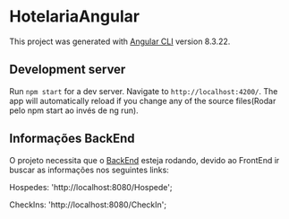 # HotelariaAngular

This project was generated with [Angular CLI](https://github.com/angular/angular-cli) version 8.3.22.

## Development server

Run `npm start` for a dev server. Navigate to `http://localhost:4200/`. The app will automatically reload if you change any of the source files(Rodar pelo npm start ao invés de ng run).

## Informações BackEnd

O projeto necessita que o [BackEnd](https://github.com/vpsgvitor/HotelariaBackEnd) esteja rodando, devido ao FrontEnd ir buscar as informações nos seguintes links:

  Hospedes: 'http://localhost:8080/Hospede';

  CheckIns: 'http://localhost:8080/CheckIn';
